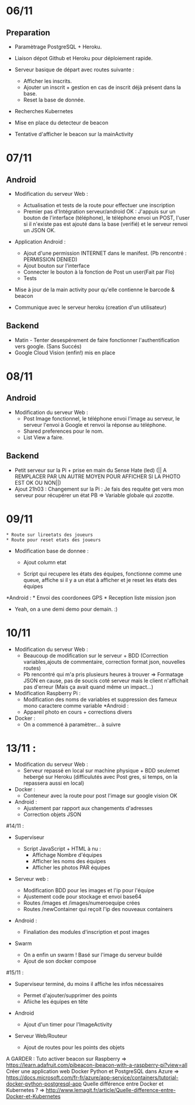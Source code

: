 # 06/11
## Preparation
* Paramètrage PostgreSQL + Heroku.
* Liaison dépot Github et Heroku pour déploiement rapide. 
* Serveur basique de départ avec routes suivante :
	* Afficher les inscrits.
	* Ajouter un inscrit + gestion en cas de inscrit déjà présent dans la base.
	* Reset la base de donnée.
* Recherches Kubernetes

* Mise en place du detecteur de beacon
* Tentative d'afficher le beacon sur la mainActivity

# 07/11
## Android
* Modification du serveur Web :
	* Actualisation et tests de la route pour effectuer une inscription
	* Premier pas d'Intégration serveur/android OK : J'appuis sur un bouton de l'interface (téléphone), le téléphone envoi un POST, l'user si il n'existe pas est ajouté dans la base (verifié) et le serveur renvoi un JSON OK.
* Application Android :
	* Ajout d'une permission INTERNET dans le manifest. (Pb rencontré : PERMISSION DENIED)
	* Ajout bouton sur l'interface
	* Connecter le bouton à la fonction de Post un user(Fait par Flo)
	* Tests

* Mise à jour de la main activity pour qu'elle contienne le barcode & beacon
* Communique avec le serveur heroku (creation d'un utilisateur)

## Backend
* Matin - Tenter desespérement de faire fonctionner l'authentification vers google. (Sans Succés)
* Google Cloud Vision (enfin!) mis en place

# 08/11

## Android

* Modification du serveur Web :
	* Post Image fonctionnel, le téléphone envoi l'image au serveur, le serveur l'envoi à Google et renvoi la réponse au téléphone.
	* Shared preferences pour le nom.
	* List View a faire.

	
## Backend 

* Petit serveur sur la Pi + prise en main du Sense Hate (led) (|| A REMPLACER PAR UN AUTRE MOYEN POUR AFFICHER SI LA PHOTO EST OK OU NON||)
* Ajout 21h03 : Changement sur la Pi : Je fais des requête get vers mon serveur pour récupérer un état PB => Variable globale qui zozotte.



# 09/11

	* Route sur lireetats des joueurs
	* Route pour reset etats des joueurs
	
* Modification base de donnee :
	* Ajout column etat


	* Script qui recupere les états des équipes, fonctionne comme une queue, affiche si il y a un état à afficher et je reset les états des équipes
	
*Android :
	* Envoi des coordonees GPS
	* Reception liste mission json

* Yeah, on a une demi demo pour demain. :)

# 10/11
* Modification du serveur Web :
	* Beaucoup de modification sur le serveur + BDD (Correction variables,ajouts de commentaire, correction format json, nouvelles routes)
	* Pb rencontré qui m'a pris plusieurs heures à trouver => Formatage JSON en cause, pas de soucis coté serveur mais le client n'affichait pas d'erreur 
	(Mais ça avait quand même un impact...)
* Modification Raspberry Pi :
	* Modification des noms de variables et suppression des fameux mono caractere comme variable
*Android :
	* Appareil photo en cours + corrections divers
* Docker : 
	* On a commencé à paramètrer... à suivre
	
# 13/11 :
* Modification du serveur Web :
	* Serveur repassé en local  sur machine physique + BDD seulemet hebergé sur Heroku (difficulutés avec Post gres, si temps, on la repassera aussi en local)
* Docker :
	* Conteneur avec la route pour post l'image sur google vision OK
* Android :
	* Ajustement par rapport aux changements d'adresses
	* Correction objets JSON
	
#14/11 :
* Superviseur
	* Script JavaScript + HTML à nu :
		* Affichage Nombre d'équipes
		* Afficher les noms des équipes
		* Afficher les photos PAR équipes
* Serveur web :
	* Modification BDD pour les images et l'ip pour l'équipe
	* Ajustement code pour stockage et envoi base64
	* Routes /images et /images/numeroequipe crées
	* Routes /newContainer qui reçoit l'ip des nouveaux containers

* Android :
	* Finaliation des modules d'inscription et post images

* Swarm
	* On a enfin un swarm ! Basé sur l'image du serveur buildé
	* Ajout de son docker compose

#15/11 :
* Superviseur terminé, du moins il affiche les infos nécessaires
	* Permet d'ajouter/supprimer des points
	* Afiiche les équipes en tête

* Android
	* Ajout d'un timer pour l'ImageActivity

* Serveur Web/Routeur
	* Ajout de routes pour les points des objets


A GARDER : 
Tuto activer beacon sur Raspberry => https://learn.adafruit.com/pibeacon-ibeacon-with-a-raspberry-pi?view=all
Créer une application web Docker Python et PostgreSQL dans Azure => https://docs.microsoft.com/fr-fr/azure/app-service/containers/tutorial-docker-python-postgresql-app
Quelle différence entre Docker et Kubernetes ? => http://www.lemagit.fr/article/Quelle-difference-entre-Docker-et-Kubernetes

